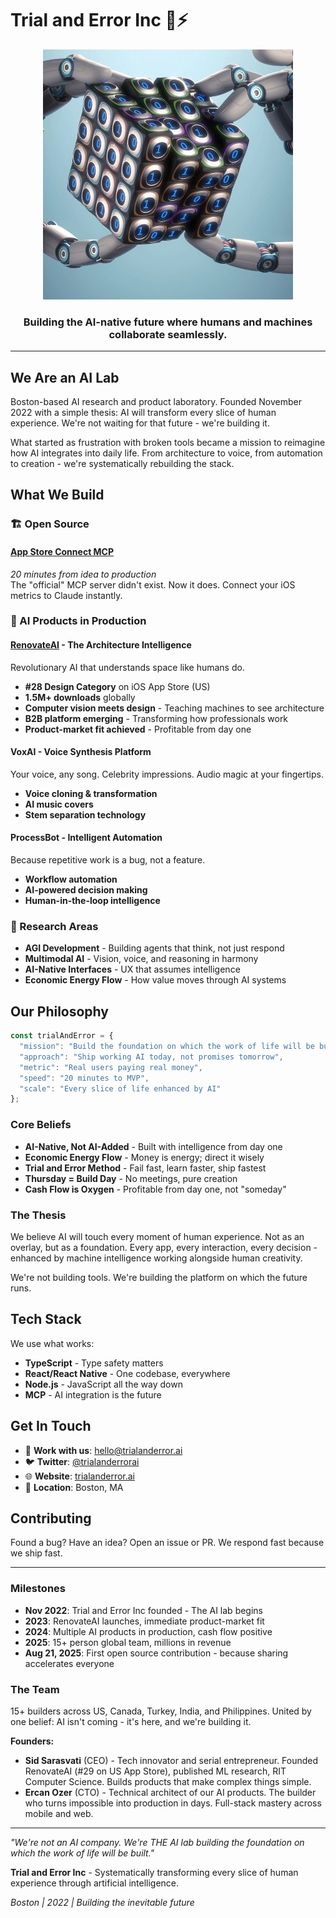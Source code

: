 # Trial and Error Inc 🧪⚡

<div align="center">
  <img src="../assets/logo.jpg" alt="Trial and Error Inc - AI Lab" width="400">
  <h3>Building the AI-native future where humans and machines collaborate seamlessly.</h3>
</div>

---

## We Are an AI Lab

Boston-based AI research and product laboratory. Founded November 2022 with a simple thesis: AI will transform every slice of human experience. We're not waiting for that future - we're building it.

What started as frustration with broken tools became a mission to reimagine how AI integrates into daily life. From architecture to voice, from automation to creation - we're systematically rebuilding the stack.

## What We Build

### 🏗️ Open Source

#### [App Store Connect MCP](https://github.com/TrialAndErrorAI/appstore-connect-mcp)
*20 minutes from idea to production*  
The "official" MCP server didn't exist. Now it does. Connect your iOS metrics to Claude instantly.

### 🎨 AI Products in Production

#### [RenovateAI](https://renovateai.app) - The Architecture Intelligence
Revolutionary AI that understands space like humans do.
- **#28 Design Category** on iOS App Store (US)
- **1.5M+ downloads** globally
- **Computer vision meets design** - Teaching machines to see architecture
- **B2B platform emerging** - Transforming how professionals work
- **Product-market fit achieved** - Profitable from day one

#### VoxAI - Voice Synthesis Platform
Your voice, any song. Celebrity impressions. Audio magic at your fingertips.
- **Voice cloning & transformation** 
- **AI music covers**
- **Stem separation technology**

#### ProcessBot - Intelligent Automation
Because repetitive work is a bug, not a feature.
- **Workflow automation**
- **AI-powered decision making**
- **Human-in-the-loop intelligence**

### 🔬 Research Areas

- **AGI Development** - Building agents that think, not just respond
- **Multimodal AI** - Vision, voice, and reasoning in harmony
- **AI-Native Interfaces** - UX that assumes intelligence
- **Economic Energy Flow** - How value moves through AI systems

## Our Philosophy

```javascript
const trialAndError = {
  "mission": "Build the foundation on which the work of life will be built",
  "approach": "Ship working AI today, not promises tomorrow",
  "metric": "Real users paying real money",
  "speed": "20 minutes to MVP",
  "scale": "Every slice of life enhanced by AI"
};
```

### Core Beliefs

- **AI-Native, Not AI-Added** - Built with intelligence from day one
- **Economic Energy Flow** - Money is energy; direct it wisely
- **Trial and Error Method** - Fail fast, learn faster, ship fastest
- **Thursday = Build Day** - No meetings, pure creation
- **Cash Flow is Oxygen** - Profitable from day one, not "someday"

### The Thesis

We believe AI will touch every moment of human experience. Not as an overlay, but as a foundation. Every app, every interaction, every decision - enhanced by machine intelligence working alongside human creativity.

We're not building tools. We're building the platform on which the future runs.

## Tech Stack

We use what works:
- **TypeScript** - Type safety matters
- **React/React Native** - One codebase, everywhere
- **Node.js** - JavaScript all the way down
- **MCP** - AI integration is the future

## Get In Touch

- 💼 **Work with us**: hello@trialanderror.ai
- 🐦 **Twitter**: [@trialanderrorai](https://twitter.com/trialanderrorai)
- 🌐 **Website**: [trialanderror.ai](https://trialanderror.ai)
- 📍 **Location**: Boston, MA

## Contributing

Found a bug? Have an idea? Open an issue or PR. We respond fast because we ship fast.

---

### Milestones

- **Nov 2022**: Trial and Error Inc founded - The AI lab begins
- **2023**: RenovateAI launches, immediate product-market fit
- **2024**: Multiple AI products in production, cash flow positive
- **2025**: 15+ person global team, millions in revenue
- **Aug 21, 2025**: First open source contribution - because sharing accelerates everyone

### The Team

15+ builders across US, Canada, Turkey, India, and Philippines. United by one belief: AI isn't coming - it's here, and we're building it.

**Founders:**
- **Sid Sarasvati** (CEO) - Tech innovator and serial entrepreneur. Founded RenovateAI (#29 on US App Store), published ML research, RIT Computer Science. Builds products that make complex things simple.
- **Ercan Ozer** (CTO) - Technical architect of our AI products. The builder who turns impossible into production in days. Full-stack mastery across mobile and web.

---

*"We're not an AI company. We're THE AI lab building the foundation on which the work of life will be built."*

**Trial and Error Inc** - Systematically transforming every slice of human experience through artificial intelligence.

*Boston | 2022 | Building the inevitable future*
